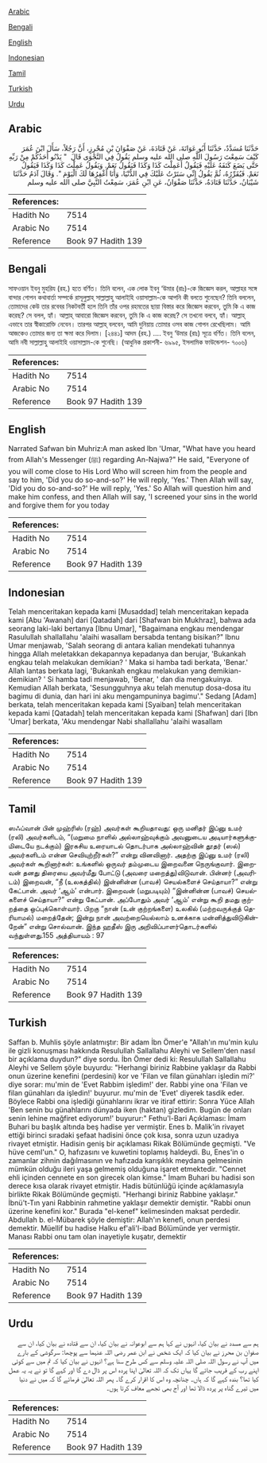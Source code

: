 [Arabic](#arabic)

[Bengali](#bengali)

[English](#english)

[Indonesian](#indonesian)

[Tamil](#tamil)

[Turkish](#turkish)

[Urdu](#urdu)

## Arabic


<div dir="rtl" lang="ar" style={{fontSize:'larger',backgroundColor:'#f8f9fa',padding:20}}>
حَدَّثَنَا مُسَدَّدٌ، حَدَّثَنَا أَبُو عَوَانَةَ، عَنْ قَتَادَةَ، عَنْ صَفْوَانَ بْنِ مُحْرِزٍ، أَنَّ رَجُلاً، سَأَلَ ابْنَ عُمَرَ كَيْفَ سَمِعْتَ رَسُولَ اللَّهِ صلى الله عليه وسلم يَقُولُ فِي النَّجْوَى قَالَ ‏ "‏ يَدْنُو أَحَدُكُمْ مِنْ رَبِّهِ حَتَّى يَضَعَ كَنَفَهُ عَلَيْهِ فَيَقُولُ أَعَمِلْتَ كَذَا وَكَذَا فَيَقُولُ نَعَمْ‏.‏ وَيَقُولُ عَمِلْتَ كَذَا وَكَذَا فَيَقُولُ نَعَمْ‏.‏ فَيُقَرِّرُهُ، ثُمَّ يَقُولُ إِنِّي سَتَرْتُ عَلَيْكَ فِي الدُّنْيَا، وَأَنَا أَغْفِرُهَا لَكَ الْيَوْمَ ‏"‏‏.‏ وَقَالَ آدَمُ حَدَّثَنَا شَيْبَانُ، حَدَّثَنَا قَتَادَةُ، حَدَّثَنَا صَفْوَانُ، عَنِ ابْنِ عُمَرَ، سَمِعْتُ النَّبِيَّ صلى الله عليه وسلم
</div>
<div style={{backgroundColor:'#f8f9fa',padding:20, marginBottom: 10}}><table> <thead> <tr> <th>References:</th> <th></th> </tr> </thead> <tbody><tr><td>Hadith No</td><td>7514</td></tr><tr><td>Arabic No</td><td>7514</td></tr><tr><td>Reference</td><td>Book 97 Hadith 139</td></tr></tbody></table></div>

## Bengali


<div dir="ltr" lang="bn" style={{fontSize:'larger',backgroundColor:'#f8f9fa',padding:20}}>
সাফওয়ান ইবনু মুহরিয (রহ.) হতে বর্ণিত। তিনি বলেন, এক লোক ইবনু ‘উমার (রাঃ)-কে জিজ্ঞেস করল, আল্লাহর সঙ্গে বান্দার গোপন কথাবার্তা সম্পর্কে রাসূলুল্লাহ্ সাল্লাল্লাহু আলাইহি ওয়াসাল্লাম-কে আপনি কী বলতে শুনেছেন? তিনি বললেন, তোমাদের কেউ তার রবেবর নিকটবর্তী হলে তিনি তাঁর ওপর রহমতের ছায়া বিস্তার করে জিজ্ঞেস করবেন, তুমি কি এ কাজ করেছ? সে বলল, হ্যাঁ। আল্লাহ্ আবারো জিজ্ঞেস করবেন, তুমি কি এ কাজ করেছ? সে তখনো বলবে, হ্যাঁ। আল্লাহ্ এভাবে তার স্বীকারোক্তি নেবেন। তারপর আল্লাহ্ বলবেন, আমি দুনিয়ায় তোমার ওসব কাজ গোপন রেখেছিলাম। আমি আজকেও তোমার জন্য তা ক্ষমা করে দিলাম। [২৪৪১] আদম (রহ.) .... ইবনু ‘উমার (রাঃ) সূত্রে বর্ণিত। তিনি বলেন, আমি নবী সাল্লাল্লাহু আলাইহি ওয়াসাল্লাম-কে শুনেছি। (আধুনিক প্রকাশনী- ৬৯৯৫, ইসলামিক ফাউন্ডেশন- ৭০০৬)
</div>
<div style={{backgroundColor:'#f8f9fa',padding:20, marginBottom: 10}}><table> <thead> <tr> <th>References:</th> <th></th> </tr> </thead> <tbody><tr><td>Hadith No</td><td>7514</td></tr><tr><td>Arabic No</td><td>7514</td></tr><tr><td>Reference</td><td>Book 97 Hadith 139</td></tr></tbody></table></div>

## English


<div dir="ltr" lang="en" style={{fontSize:'larger',backgroundColor:'#f8f9fa',padding:20}}>
Narrated Safwan bin Muhriz:A man asked Ibn 'Umar, "What have you heard from Allah's Messenger (ﷺ) regarding An-Najwa?" He said, "Everyone of you will come close to His Lord Who will screen him from the people and say to him, 'Did you do so-and-so?' He will reply, 'Yes.' Then Allah will say, 'Did you do so-and-so?' He will reply, 'Yes.' So Allah will question him and make him confess, and then Allah will say, 'I screened your sins in the world and forgive them for you today
</div>
<div style={{backgroundColor:'#f8f9fa',padding:20, marginBottom: 10}}><table> <thead> <tr> <th>References:</th> <th></th> </tr> </thead> <tbody><tr><td>Hadith No</td><td>7514</td></tr><tr><td>Arabic No</td><td>7514</td></tr><tr><td>Reference</td><td>Book 97 Hadith 139</td></tr></tbody></table></div>

## Indonesian


<div dir="ltr" lang="id" style={{fontSize:'larger',backgroundColor:'#f8f9fa',padding:20}}>
Telah menceritakan kepada kami [Musaddad] telah menceritakan kepada kami [Abu 'Awanah] dari [Qatadah] dari [Shafwan bin Mukhraz], bahwa ada seorang laki-laki bertanya [Ibnu Umar], "Bagaimana engkau mendengar Rasulullah shallallahu 'alaihi wasallam bersabda tentang bisikan?" Ibnu Umar menjawab, 'Salah seorang di antara kalian mendekati tuhannya hingga Allah meletakkan dekapannya kepadanya dan berujar, 'Bukankah engkau telah melakukan demikian? ' Maka si hamba tadi berkata, 'Benar.' Allah lantas berkata lagi, 'Bukankah engkau melakukan yang demikian-demikian? ' Si hamba tadi menjawab, 'Benar, ' dan dia mengakuinya. Kemudian Allah berkata, 'Sesungguhnya aku telah menutup dosa-dosa itu bagimu di dunia, dan hari ini aku mengampuninya bagimu'." Sedang [Adam] berkata, telah menceritakan kepada kami [Syaiban] telah menceritakan kepada kami [Qatadah] telah menceritakan kepada kami [Shafwan] dari [Ibn 'Umar] berkata, 'Aku mendengar Nabi shallallahu 'alaihi wasallam
</div>
<div style={{backgroundColor:'#f8f9fa',padding:20, marginBottom: 10}}><table> <thead> <tr> <th>References:</th> <th></th> </tr> </thead> <tbody><tr><td>Hadith No</td><td>7514</td></tr><tr><td>Arabic No</td><td>7514</td></tr><tr><td>Reference</td><td>Book 97 Hadith 139</td></tr></tbody></table></div>

## Tamil


<div dir="ltr" lang="ta" style={{fontSize:'larger',backgroundColor:'#f8f9fa',padding:20}}>
ஸஃப்வான் பின் முஹ்ரிஸ் (ரஹ்) அவர்கள் கூறியதாவது: ஒரு மனிதர் இப்னு உமர் (ரலி) அவர்களிடம், “(மறுமை நாளில் அல்லாஹ்வுக்கும் அவனுடைய அடியார்களுக்குமிடையே நடக்கும்) இரகசிய உரையாடல் தொடர்பாக அல்லாஹ்வின் தூதர் (ஸல்) அவர்களிடம் என்ன செவியுற்றீர்கள்?” என்று வினவினார். அதற்கு இப்னு உமர் (ரலி) அவர்கள் கூறினார்கள்: உங்களில் ஒருவர் தம்முடைய இறைவனை நெருங்குவார். இறைவன் தனது திரையை அவர்மீது போட்டு (அவரை மறைத்து)விடுவான். பின்னர் (அவரிடம்) இறைவன், “நீ (உலகத்தில்) இன்னின்ன (பாவச்) செயல்களைச் செய்தாயா?” என்று கேட்பான். அவர் ‘ஆம்’ என்பார். இறைவன் (மறுபடியும்) “இன்னின்ன (பாவச்) செயல்களைச் செய்தாயா?” என்று கேட்பான். அப்போதும் அவர் ‘ஆம்’ என்று கூறி தமது குற்றத்தை ஒப்புக்கொள்வார். பிறகு “நான் (உன் குற்றங்களை) உலகில் (மற்றவருக்குத் தெரியாமல்) மறைத்தேன்; இன்று நான் அவற்றையெல்லாம் உனக்காக மன்னித்துவிடுகின்றேன்” என்று சொல்வான். இந்த ஹதீஸ் இரு அறிவிப்பாளர்தொடர்களில் வந்துள்ளது.155 அத்தியாயம் : 97
</div>
<div style={{backgroundColor:'#f8f9fa',padding:20, marginBottom: 10}}><table> <thead> <tr> <th>References:</th> <th></th> </tr> </thead> <tbody><tr><td>Hadith No</td><td>7514</td></tr><tr><td>Arabic No</td><td>7514</td></tr><tr><td>Reference</td><td>Book 97 Hadith 139</td></tr></tbody></table></div>

## Turkish


<div dir="ltr" lang="tr" style={{fontSize:'larger',backgroundColor:'#f8f9fa',padding:20}}>
Saffan b. Muhlis şöyle anlatmıştır: Bir adam İbn Ömer'e "Allah'ın mu'min kulu ile gizli konuşması hakkında Resulullah Sallallahu Aleyhi ve Sellem'den nasıl bir açıklama duydun?" diye sordu. İbn Ömer dedi ki: Resulullah Sallallahu Aleyhi ve Sellem şöyle buyurdu: "Herhangi biriniz Rabbine yaklaşır da Rabbi onun üzerine kenefini (perdesini) kor ve 'Filan ve filan günahları işledin mi?' diye sorar: mu'min de 'Evet Rabbim işledim!' der. Rabbi yine ona 'Filan ve filan günahları da işledin!' buyurur. mu'min de 'Evet' diyerek tasdik eder. Böylece Rabbi ona işlediği günahlarını ikrar ve itiraf ettirir: Sonra Yüce Allah 'Ben senin bu günahlarını dünyada iken (haktan) gizledim. Bugün de onları senin lehine mağfiret ediyorum!' buyurur:" Fethu'l-Bari Açıklaması: İmam Buhari bu başlık altında beş hadise yer vermiştir. Enes b. Malik'in rivayet ettiği birinci sıradaki şefaat hadisini önce çok kısa, sonra uzun uzadıya rivayet etmiştir. Hadisin geniş bir açıklaması Rikak Bölümünde geçmişti. "Ve hüve cemI'un." O, hafızasını ve kuwetini toplamış haldeydi. Bu, Enes'in o zamanlar zihnin dağılmasının ve hafızada karışıklık meydana gelmesinin mümkün olduğu ileri yaşa gelmemiş olduğuna işaret etmektedir. "Cennet ehli içinden cennete en son girecek olan kimse." İmam Buhari bu hadisi son derece kısa olarak rivayet etmiştir. Hadis bütünlüğü içinde açıklamasıyla birlikte Rikak Bölümünde geçmişti. "Herhangi biriniz Rabbine yaklaşır." İbnü't-Tın yani Rabbinin rahmetine yaklaşır demektir demiştir. "Rabbi onun üzerine kenefini kor." Burada "el-kenef" kelimesinden maksat perdedir. Abdullah b. el-Mübarek şöyle demiştir: Allah'ın kenefi, onun perdesi demektir. Müellif bu hadise Halku ef'ali'l-ibad Bölümünde yer vermiştir. Manası Rabbi onu tam olan inayetiyle kuşatır, demektir
</div>
<div style={{backgroundColor:'#f8f9fa',padding:20, marginBottom: 10}}><table> <thead> <tr> <th>References:</th> <th></th> </tr> </thead> <tbody><tr><td>Hadith No</td><td>7514</td></tr><tr><td>Arabic No</td><td>7514</td></tr><tr><td>Reference</td><td>Book 97 Hadith 139</td></tr></tbody></table></div>

## Urdu


<div dir="rtl" lang="ur" style={{fontSize:'larger',backgroundColor:'#f8f9fa',padding:20}}>
ہم سے مسدد نے بیان کیا، انہوں نے کہا ہم سے ابوعوانہ نے بیان کیا، ان سے قتادہ نے بیان کیا، ان سے صفوان بن محرز نے بیان کیا کہ ایک شخص نے ابن عمر رضی اللہ عنہما سے پوچھا: سرگوشی کے بارے میں آپ نے رسول اللہ صلی اللہ علیہ وسلم سے کس طرح سنا ہے؟ انہوں نے بیان کیا کہ تم میں سے کوئی اپنے رب کے قریب جائے گا یہاں تک کہ اللہ تعالیٰ اپنا پردہ اس پر ڈال دے گا اور کہے گا تو نے یہ یہ عمل کیا تھا؟ بندہ کہے گا کہ ہاں۔ چنانچہ وہ اس کا اقرار کرے گا۔ پھر اللہ تعالیٰ فرمائے گا کہ میں نے دنیا میں تیرے گناہ پر پردہ ڈالا تھا اور آج بھی تجھے معاف کرتا ہوں۔
</div>
<div style={{backgroundColor:'#f8f9fa',padding:20, marginBottom: 10}}><table> <thead> <tr> <th>References:</th> <th></th> </tr> </thead> <tbody><tr><td>Hadith No</td><td>7514</td></tr><tr><td>Arabic No</td><td>7514</td></tr><tr><td>Reference</td><td>Book 97 Hadith 139</td></tr></tbody></table></div>